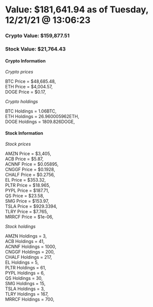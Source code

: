 # Value: $181,641.94 as of Tuesday, 12/21/21 @ 13:06:23 

### Crypto Value: $159,877.51

### Stock Value: $21,764.43

#### Crypto Information 
*Crypto prices* 

BTC Price = $48,685.48,  
ETH Price = $4,004.57,  
DOGE Price = $0.17,  


*Crypto holdings* 

BTC Holdings = 1.06BTC,  
ETH Holdings = 26.960005962ETH,  
DOGE Holdings = 1809.826DOGE,  


#### Stock Information 

*Stock prices* 

AMZN Price = $3,405,  
ACB Price = $5.87,  
ACNNF Price = $0.05895,  
CNGGF Price = $0.1928,  
CHALF Price = $0.2756,  
EL Price = $353.32,  
PLTR Price = $18.965,  
PYPL Price = $187.71,  
QS Price = $23.58,  
SMG Price = $153.97,  
TSLA Price = $929.3394,  
TLRY Price = $7.765,  
MRRCF Price = $1e-06,  


*Stock holdings* 

AMZN Holdings = 3,  
ACB Holdings = 41,  
ACNNF Holdings = 1000,  
CNGGF Holdings = 200,  
CHALF Holdings = 217,  
EL Holdings = 5,  
PLTR Holdings = 61,  
PYPL Holdings = 6,  
QS Holdings = 30,  
SMG Holdings = 15,  
TSLA Holdings = 3,  
TLRY Holdings = 167,  
MRRCF Holdings = 700,  


